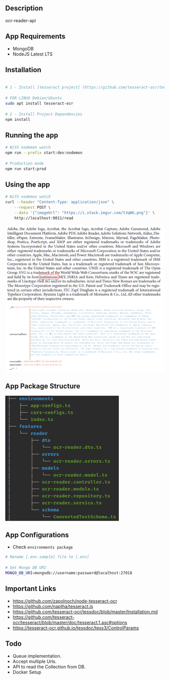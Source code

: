   
## Description
ocr-reader-api

## App Requirements

- MongoDB
- NodeJS Latest LTS

## Installation

```bash

# 1 - Install [tesseract project] (https://github.com/tesseract-ocr/tessdoc/blob/master/Installation.md)

# FOR LINUX Debian/Ubuntu
sudo apt install tesseract-ocr

# 2 - Install Project Dependencies
npm install

```

## Running the app

```bash
# With nodemon watch
npm run --prefix start:dev:nodemon

# Production mode
npm run start:prod
```

## Using the app

```bash
# With nodemon watch
curl --header "Content-Type: application/json" \
    --request POST \
    --data '{"imageUrl": "https://i.stack.imgur.com/t3qWG.png"}' \
    http://localhost:9011/read
```
![./images/ocr.png](./images/ocr.png)
![./images/result.png](./images/result.png)


## App Package Structure
![./images/dir.png](./images/dir.png)


## App Configurations
- Check `environments package`

```bash
# Rename [.env.sample] file to [.env]

# Set Mongo DB URI
MONGO_DB_URI=mongodb://username:password@localhost:27018

```

## Important Links 
- https://github.com/zapolnoch/node-tesseract-ocr
- https://github.com/naptha/tesseract.js
- https://github.com/tesseract-ocr/tessdoc/blob/master/Installation.md
- https://github.com/tesseract-ocr/tesseract/blob/master/doc/tesseract.1.asc#options
- https://tesseract-ocr.github.io/tessdoc/tess3/ControlParams


## Todo
- Queue implementation.
- Accept multiple Urls.
- API to read the Collection from DB.
- Docker Setup